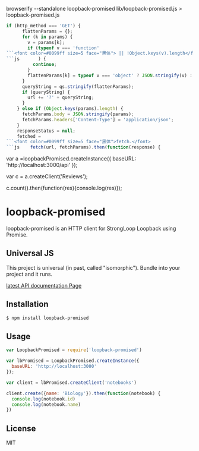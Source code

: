 
browserify --standalone loopback-promised lib/loopback-promised.js > loopback-promised.js
```js
if (http_method === 'GET') {
      flattenParams = {};
      for (k in params) {
        v = params[k];
        if (typeof v === 'function' 
```<font color=#0099ff size=5 face="黑体"> || !Object.keys(v).length</font>
```js       ) {
          continue;
        }
        flattenParams[k] = typeof v === 'object' ? JSON.stringify(v) : v;
      }
      queryString = qs.stringify(flattenParams);
      if (queryString) {
        url += '?' + queryString;
      }
    } else if (Object.keys(params).length) {
      fetchParams.body = JSON.stringify(params);
      fetchParams.headers['Content-Type'] = 'application/json';
    }
    responseStatus = null;
    fetched = 
```<font color=#0099ff size=5 face="黑体">fetch.</font>
```js    fetch(url, fetchParams).then(function(response) {
```
var a =loopbackPromised.createInstance({
  baseURL: 'http://localhost:3000/api'
});

var c = a.createClient('Reviews');

c.count().then(function(res){console.log(res)});

# loopback-promised

  loopback-promised is an HTTP client for StrongLoop Loopback using Promise.

## Universal JS
This project is universal (in past, called "isomorphic").
Bundle into your project and it runs.

[latest API documentation Page](http://cureapp.github.io/loopback-promised/index.html)

## Installation

```bash
$ npm install loopback-promised
```

## Usage

```js
var LoopbackPromised = require('loopback-promised')

var lbPromised = LoopbackPromised.createInstance({
  baseURL: 'http://localhost:3000'
});

var client = lbPromised.createClient('notebooks')

client.create({name: 'Biology'}).then(function(notebook) {
  console.log(notebook.id)
  console.log(notebook.name)
})
```

## License

  MIT

